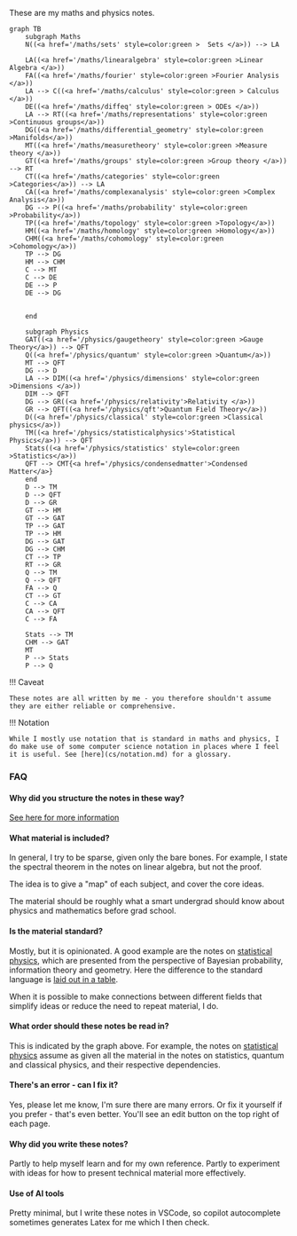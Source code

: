 These are my maths and physics notes. 

```mermaid
graph TB
    subgraph Maths
    N((<a href='/maths/sets' style=color:green >  Sets </a>)) --> LA
    
    LA((<a href='/maths/linearalgebra' style=color:green >Linear Algebra </a>))
    FA((<a href='/maths/fourier' style=color:green >Fourier Analysis </a>))
    LA --> C((<a href='/maths/calculus' style=color:green > Calculus </a>))
    DE((<a href='/maths/diffeq' style=color:green > ODEs </a>))
    LA --> RT((<a href='/maths/representations' style=color:green >Continuous groups</a>))
    DG((<a href='/maths/differential_geometry' style=color:green >Manifolds</a>))
    MT((<a href='/maths/measuretheory' style=color:green >Measure theory </a>))
    GT((<a href='/maths/groups' style=color:green >Group theory </a>)) --> RT
    CT((<a href='/maths/categories' style=color:green >Categories</a>)) --> LA
    CA((<a href='/maths/complexanalysis' style=color:green >Complex Analysis</a>))
    DG --> P((<a href='/maths/probability' style=color:green >Probability</a>))
    TP((<a href='/maths/topology' style=color:green >Topology</a>))
    HM((<a href='/maths/homology' style=color:green >Homology</a>))
    CHM((<a href='/maths/cohomology' style=color:green >Cohomology</a>))
    TP --> DG
    HM --> CHM
    C --> MT
    C --> DE
    DE --> P
    DE --> DG
    

    end

    subgraph Physics
    GAT((<a href='/physics/gaugetheory' style=color:green >Gauge Theory</a>)) --> QFT
    Q((<a href='/physics/quantum' style=color:green >Quantum</a>))
    MT --> QFT
    DG --> D
    LA --> DIM((<a href='/physics/dimensions' style=color:green >Dimensions </a>))
    DIM --> QFT
    DG --> GR((<a href='/physics/relativity'>Relativity </a>))
    GR --> QFT((<a href='/physics/qft'>Quantum Field Theory</a>))
    D((<a href='/physics/classical' style=color:green >Classical physics</a>))
    TM((<a href='/physics/statisticalphysics'>Statistical Physics</a>)) --> QFT
    Stats((<a href='/physics/statistics' style=color:green >Statistics</a>))
    QFT --> CMT{<a href='/physics/condensedmatter'>Condensed Matter</a>}
    end
    D --> TM
    D --> QFT
    D --> GR
    GT --> HM
    GT --> GAT
    TP --> GAT
    TP --> HM
    DG --> GAT
    DG --> CHM
    CT --> TP
    RT --> GR
    Q --> TM
    Q --> QFT
    FA --> Q
    CT --> GT
    C --> CA
    CA --> QFT
    C --> FA
    
    Stats --> TM
    CHM --> GAT
    MT
    P --> Stats
    P --> Q
```


!!! Caveat

    These notes are all written by me - you therefore shouldn't assume they are either reliable or comprehensive.

!!! Notation

    While I mostly use notation that is standard in maths and physics, I do make use of some computer science notation in places where I feel it is useful. See [here](cs/notation.md) for a glossary.


### FAQ


#### Why did you structure the notes in these way?

[See here for more information](design.md)

#### What material is included?

In general, I try to be sparse, given only the bare bones. For example, I state the spectral theorem in the notes on linear algebra, but not the proof.

The idea is to give a "map" of each subject, and cover the core ideas.

The material should be roughly what a smart undergrad should know about physics and mathematics before grad school.

#### Is the material standard?

Mostly, but it is opinionated. A good example are the notes on [statistical physics](physics/statisticalphysics.md), which are presented from the perspective of Bayesian probability, information theory and geometry. Here the difference to the standard language is [laid out in a table](physics/statisticalphysics.md##terminology-physics-vs-probability).

When it is possible to make connections between different fields that simplify ideas or reduce the need to repeat material, I do.

#### What order should these notes be read in?

This is indicated by the graph above. For example, the notes on [statistical physics](physics/statisticalphysics.md) assume as given all the material in the notes on statistics, quantum and classical physics, and their respective dependencies.

#### There's an error - can I fix it?

Yes, please let me know, I'm sure there are many errors. Or fix it yourself if you prefer - that's even better. You'll see an edit button on the top right of each page.

#### Why did you write these notes?

Partly to help myself learn and for my own reference. Partly to experiment with ideas for how to present technical material more effectively.

#### Use of AI tools

Pretty minimal, but I write these notes in VSCode, so copilot autocomplete sometimes generates Latex for me which I then check.